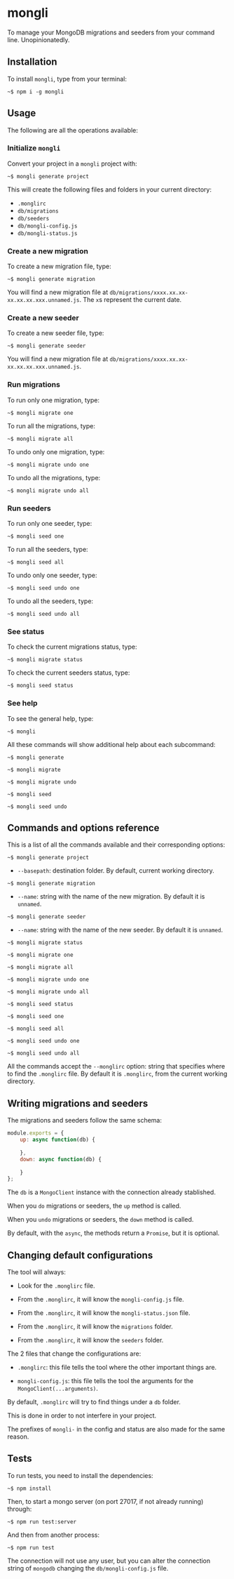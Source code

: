 # mongli

To manage your MongoDB migrations and seeders from your command line. Unopinionatedly.

## Installation

To install `mongli`, type from your terminal:

`~$ npm i -g mongli`

## Usage

The following are all the operations available:

### Initialize `mongli`

Convert your project in a `mongli` project with:

`~$ mongli generate project`

This will create the following files and folders in your current directory:

  - `.monglirc`
  - `db/migrations`
  - `db/seeders`
  - `db/mongli-config.js`
  - `db/mongli-status.js`

### Create a new migration

To create a new migration file, type:

`~$ mongli generate migration`

You will find a new migration file at `db/migrations/xxxx.xx.xx-xx.xx.xx.xxx.unnamed.js`. The `x`s represent the current date.

### Create a new seeder

To create a new seeder file, type:

`~$ mongli generate seeder`

You will find a new migration file at `db/migrations/xxxx.xx.xx-xx.xx.xx.xxx.unnamed.js`.

### Run migrations

To run only one migration, type:

`~$ mongli migrate one`

To run all the migrations, type:

`~$ mongli migrate all`

To undo only one migration, type:

`~$ mongli migrate undo one`

To undo all the migrations, type:

`~$ mongli migrate undo all`

### Run seeders

To run only one seeder, type:

`~$ mongli seed one`

To run all the seeders, type:

`~$ mongli seed all`

To undo only one seeder, type:

`~$ mongli seed undo one`

To undo all the seeders, type:

`~$ mongli seed undo all`

### See status

To check the current migrations status, type:

`~$ mongli migrate status`

To check the current seeders status, type:

`~$ mongli seed status`

### See help

To see the general help, type:

`~$ mongli`

All these commands will show additional help about each subcommand:

`~$ mongli generate`

`~$ mongli migrate`

`~$ mongli migrate undo`

`~$ mongli seed`

`~$ mongli seed undo`

## Commands and options reference

This is a list of all the commands available and their corresponding options:

`~$ mongli generate project`

  - `--basepath`: destination folder. By default, current working directory.

`~$ mongli generate migration`

  - `--name`: string with the name of the new migration. By default it is `unnamed`.

`~$ mongli generate seeder`
	
  - `--name`: string with the name of the new seeder. By default it is `unnamed`.
	
`~$ mongli migrate status`

`~$ mongli migrate one`

`~$ mongli migrate all`

`~$ mongli migrate undo one`

`~$ mongli migrate undo all`

`~$ mongli seed status`

`~$ mongli seed one`

`~$ mongli seed all`

`~$ mongli seed undo one`

`~$ mongli seed undo all`

All the commands accept the `--monglirc` option: string that specifies where to find the `.monglirc` file. By default it is `.monglirc`, from the current working directory.

## Writing migrations and seeders

The migrations and seeders follow the same schema:

```js
module.exports = {
	up: async function(db) {
		
	},
	down: async function(db) {
		
	}
};
```

The `db` is a `MongoClient` instance with the connection already stablished.

When you `do` migrations or seeders, the `up` method is called.

When you `undo` migrations or seeders, the `down` method is called.

By default, with the `async`, the methods return a `Promise`, but it is optional.

## Changing default configurations

The tool will always:

- Look for the `.monglirc` file.

- From the `.monglirc`, it will know the `mongli-config.js` file.

- From the `.monglirc`, it will know the `mongli-status.json` file.

- From the `.monglirc`, it will know the `migrations` folder.

- From the `.monglirc`, it will know the `seeders` folder.

The 2 files that change the configurations are:

- `.monglirc`: this file tells the tool where the other important things are.

- `mongli-config.js`: this file tells the tool the arguments for the `MongoClient(...arguments)`.

By default, `.monglirc` will try to find things under a `db` folder. 

This is done in order to not interfere in your project.

The prefixes of `mongli-` in the config and status are also made for the same reason.

## Tests

To run tests, you need to install the dependencies:

`~$ npm install`

Then, to start a mongo server (on port 27017, if not already running) through:

`~$ npm run test:server`

And then from another process:

`~$ npm run test`

The connection will not use any user, but you can alter the connection string of `mongodb` changing the `db/mongli-config.js` file.
